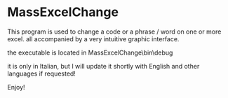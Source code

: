 # MassExcelChange
This program is used to change a code or a phrase / word on one or more excel.
all accompanied by a very intuitive graphic interface.

the executable is located in MassExcelChange\bin\debug

it is only in Italian, but I will update it shortly with English and other languages if requested!

Enjoy!
